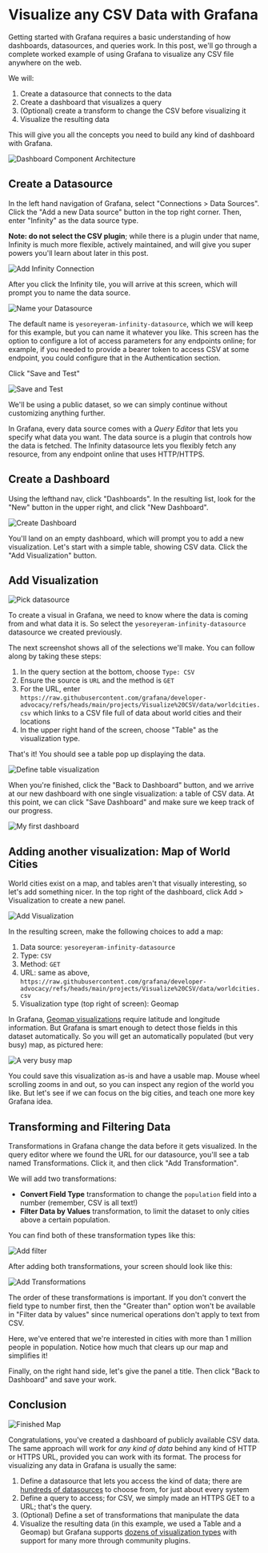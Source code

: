 # Visualize any CSV Data with Grafana

Getting started with Grafana requires a basic understanding of how dashboards, datasources, and queries work.  In
this post, we'll go through a complete worked example of using Grafana to visualize any CSV file anywhere on the web.

We will:

1. Create a datasource that connects to the data
2. Create a dashboard that visualizes a query
3. (Optional) create a transform to change the CSV before visualizing it
4. Visualize the resulting data

This will give you all the concepts you need to build any kind of dashboard with Grafana.

![Dashboard Component Architecture](https://grafana.com/media/docs/grafana/dashboards-overview/dashboard-component-architecture.png)

## Create a Datasource

In the left hand navigation of Grafana, select "Connections > Data Sources".  Click the "Add a new Data source" button
in the top right corner.  Then, enter "Infinity" as the data source type.

**Note: do not select the CSV plugin**; while there is a plugin under that name, Infinity is much more flexible, actively maintained, and will give you super powers you'll learn about later in this post.

![Add Infinity Connection](img/1-add-datasource.png)

After you click the Infinity tile, you will arrive at this screen, which will prompt you to name the data source.

![Name your Datasource](img/2-name-datasource.png)

The default name is `yesoreyeram-infinity-datasource`, which we will keep for this example, but you can name it whatever you like.  This screen has the option to configure a lot of access parameters for any endpoints online; for example, if
you needed to provide a bearer token to access CSV at some endpoint, you could configure that in the Authentication section.

Click "Save and Test"

![Save and Test](img/3-save-and-test.png)

We'll be using a public dataset, so we can simply continue without customizing anything further.  

In Grafana, every data source comes with a _Query Editor_ that lets you specify what data you want. The data source is
a plugin that controls how the data is fetched.  The Infinity datasource lets you flexibly fetch any resource, from any
endpoint online that uses HTTP/HTTPS.

## Create a Dashboard

Using the lefthand nav, click "Dashboards".  In the resulting list, look for the "New" button in the upper right, and click "New Dashboard".

![Create Dashboard](img/4-create-dashboard.png)

You'll land on an empty dashboard, which will prompt you to add a new visualization.  Let's start with a simple 
table, showing CSV data.  Click the "Add Visualization" button.

## Add Visualization

![Pick datasource](img/5-pick-datasource.png)

To create a visual in Grafana, we need to know where the data is coming from and what data it is.  So select the 
`yesoreyeram-infinity-datasource` datasource we created previously.

The next screenshot shows all of the selections we'll make. You can follow along by taking these steps:

1. In the query section at the bottom, choose `Type: CSV`
2. Ensure the source is `URL` and the method is `GET`
3. For the URL, enter `https://raw.githubusercontent.com/grafana/developer-advocacy/refs/heads/main/projects/Visualize%20CSV/data/worldcities.csv` which links to a CSV file full of data about world cities and their locations
4. In the upper right hand of the screen, choose "Table" as the visualization type.

That's it! You should see a table pop up displaying the data.

![Define table visualization](img/6-define-table.png)

When you're finished, click the "Back to Dashboard" button, and we arrive at our new dashboard with one single visualization: a table of CSV data. At this point, we can click "Save Dashboard" and make sure we keep track of 
our progress.

![My first dashboard](img/7-my-first-dashboard.png)

## Adding another visualization: Map of World Cities

World cities exist on a map, and tables aren't that visually interesting, so let's add something nicer.  In the top
right of the dashboard, click Add > Visualization to create a new panel.

![Add Visualization](img/8-add-visualization.png)

In the resulting screen, make the following choices to add a map:

1. Data source: `yesoreyeram-infinity-datasource`
2. Type: `CSV`
3. Method: `GET`
4. URL: same as above, `https://raw.githubusercontent.com/grafana/developer-advocacy/refs/heads/main/projects/Visualize%20CSV/data/worldcities.csv`
5. Visualization type (top right of screen): Geomap

In Grafana, [Geomap visualizations](https://grafana.com/docs/grafana/latest/panels-visualizations/visualizations/geomap/) require latitude and longitude information. But Grafana is smart enough to detect those fields in this dataset automatically. So you will get an automatically populated (but very busy) map, as pictured here:

![A very busy map](img/9-busy-map.png)

You could save this visualization as-is and have a usable map. Mouse wheel scrolling zooms in and out, so you can inspect any region of the world you like.  But let's see if we can focus on the big cities, and teach one more key Grafana idea.

## Transforming and Filtering Data

Transformations in Grafana change the data before it gets visualized. In the query editor where we found the URL for
our datasource, you'll see a tab named Transformations.  Click it, and then click "Add Transformation".

We will add two transformations:

* **Convert Field Type** transformation to change the `population` field into a number (remember, CSV is all text!)
* **Filter Data by Values** transformation, to limit the dataset to only cities above a certain population.

You can find both of these transformation types like this:

![Add filter](img/10-add-filter.png)

After adding both transformations, your screen should look like this:

![Add Transformations](img/11-transformations.png)

The order of these transformations is important. If you don't convert the field type to number first, then the "Greater than" option won't be available in "Filter data by values" since numerical operations don't apply to text from CSV.

Here, we've entered that we're interested in cities with more than 1 million people in population. Notice how much that clears up our map and simplifies it!

Finally, on the right hand side, let's give the panel a title. Then click "Back to Dashboard" and save your work.

## Conclusion

![Finished Map](img/12-finished-map.png)

Congratulations, you've created a dashboard of publicly available CSV data. The same approach will work for _any kind of data_ behind any kind of HTTP or HTTPS URL, provided you can work with its format.  The process for visualizing any data
in Grafana is usually the same:

1. Define a datasource that lets you access the kind of data; there are [hundreds of datasources](https://grafana.com/grafana/plugins/data-source-plugins/) to choose from, for just about every system
2. Define a query to access; for CSV, we simply made an HTTPS GET to a URL; that's the query.
3. (Optional) Define a set of transformations that manipulate the data
4. Visualize the resulting data (in this example, we used a Table and a Geomap) but Grafana supports [dozens of visualization types](https://grafana.com/docs/grafana/latest/panels-visualizations/visualizations/) with support for many more through community plugins.
